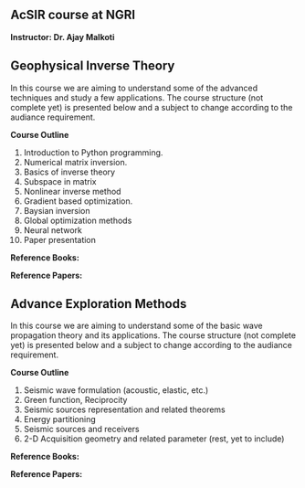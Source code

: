 ## AcSIR course at NGRI
**Instructor: Dr. Ajay Malkoti**


## Geophysical Inverse Theory  
In this course we are aiming to understand some of the advanced techniques and study a few applications.
The course structure (not complete yet) is presented below and a subject to change according to the audiance requirement.

**Course Outline**
1. Introduction to Python programming. 
2. Numerical matrix inversion. 
3. Basics of inverse theory
4. Subspace in matrix
5. Nonlinear inverse method
6. Gradient based optimization.
7. Baysian inversion
8. Global optimization methods
9. Neural network
10. Paper presentation 

**Reference Books:**

**Reference Papers:**





## Advance Exploration Methods  
In this course we are aiming to understand some of the basic wave propagation theory and its applications.
The course structure (not complete yet) is presented below and a subject to change according to the audiance requirement.

**Course Outline**
1. Seismic wave formulation (acoustic, elastic, etc.) 
2. Green function, Reciprocity
3. Seismic sources representation and related theorems
4. Energy partitioning 
5. Seismic sources and receivers 
6. 2-D Acquisition geometry and related parameter
(rest, yet to include)

**Reference Books:**

**Reference Papers:**





